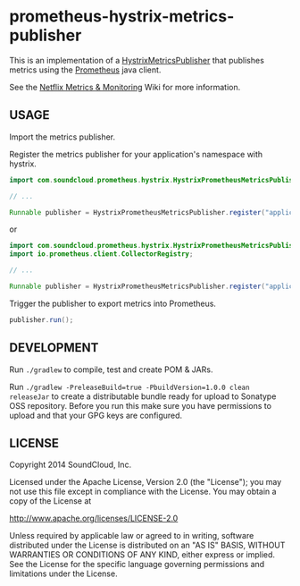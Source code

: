 # prometheus-hystrix-metrics-publisher

This is an implementation of a [HystrixMetricsPublisher](http://netflix.github.com/Hystrix/javadoc/index.html?com/netflix/hystrix/strategy/metrics/HystrixMetricsPublisher.html)
that publishes metrics using the [Prometheus](https://github.com/prometheus/client_java) java client.

See the [Netflix Metrics & Monitoring](https://github.com/Netflix/Hystrix/wiki/Metrics-and-Monitoring) Wiki for more information.

## USAGE

Import the metrics publisher.

Register the metrics publisher for your application's namespace with hystrix.

```java
import com.soundcloud.prometheus.hystrix.HystrixPrometheusMetricsPublisher;

// ...

Runnable publisher = HystrixPrometheusMetricsPublisher.register("application_name");
```

or

```java
import com.soundcloud.prometheus.hystrix.HystrixPrometheusMetricsPublisher;
import io.prometheus.client.CollectorRegistry;

// ...

Runnable publisher = HystrixPrometheusMetricsPublisher.register("application_name", new CollectorRegistry());
```

Trigger the publisher to export metrics into Prometheus.

```java
publisher.run();
```

## DEVELOPMENT

Run `./gradlew` to compile, test and create POM & JARs.

Run `./gradlew -PreleaseBuild=true -PbuildVersion=1.0.0 clean releaseJar` to create a distributable bundle
ready for upload to Sonatype OSS repository. Before you run this make sure you have permissions to upload
and that your GPG keys are configured.

## LICENSE

Copyright 2014 SoundCloud, Inc.

Licensed under the Apache License, Version 2.0 (the "License");
you may not use this file except in compliance with the License.
You may obtain a copy of the License at

<http://www.apache.org/licenses/LICENSE-2.0>

Unless required by applicable law or agreed to in writing, software
distributed under the License is distributed on an "AS IS" BASIS,
WITHOUT WARRANTIES OR CONDITIONS OF ANY KIND, either express or implied.
See the License for the specific language governing permissions and
limitations under the License.
